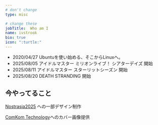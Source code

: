 ```yaml
---
# don't change
type: misc

# change these
jobTitle:  Who am I
name: ivstrook
bio: true
icon: ":turtle:"
---
```

- 2020/04/27 Ubuntuを使い始める、そこからLinuxへ。
- 2025/08/05 アイドルマスター ミリオンライブ！ シアターデイズ 開始
- 2025/08/11 アイドルマスター スターリットシーズン 開始
- 2025/08/20 DEATH STRANDING 開始
## 今やってること

[Nostrasia2025](https://nostrasia.com) への一部デザイン制作

[ComKom Technology](https://www.comcomponent.com/)へのカバー画像提供
